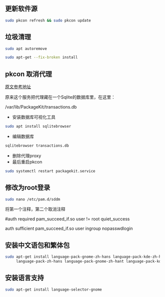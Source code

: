 ## 更新软件源

```bash
sudo pkcon refresh && sudo pkcon update
```

## 垃圾清理

```bash
sudo apt autoremove
```
```bash
sudo apt-get --fix-broken install
```

## pkcon 取消代理

[原文参考地址](https://www.jianshu.com/p/4bd3c3be978f)

原来这个服务把代理藏在一个Sqlite的数据库里，在这里：

/var/lib/PackageKit/transactions.db

- 安装数据库可视化工具

```bash
sudo apt install sqlitebrowser
```

- 编辑数据库

```bash
sqlitebrowser transactions.db
```
- 删除代理proxy
- 最后重启pkcon

```bash
sudo systemctl restart packagekit.service
```

## 修改为root登录

```bash
sudo nano /etc/pam.d/sddm
```
将第一个注释，第二个取消注释

#auth    required        pam_succeed_if.so user != root quiet_success

auth    sufficient      pam_succeed_if.so user ingroup nopasswdlogin	

## 安装中文语包和繁体包

```bash
sudo apt-get install language-pack-gnome-zh-hans language-pack-kde-zh-hans\
	 language-pack-zh-hans language-pack-gnome-zh-hant language-pack-kde-zh-hant language-pack-zh-hant
```

## 安装语言支持

```bash
sudo apt-get install language-selector-gnome
```
